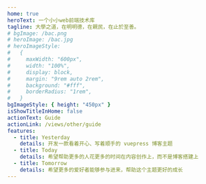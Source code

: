 ```yaml
---
home: true
heroText: 一个小小web前端技术库
tagline: 大學之道，在明明德，在親民，在止於至善。
# bgImage: /bac.png
# heroImage: /bac.jpg
# heroImageStyle:
#   {
#     maxWidth: "600px",
#     width: "100%",
#     display: block,
#     margin: "9rem auto 2rem",
#     background: "#fff",
#     borderRadius: "1rem",
#   }
bgImageStyle: { height: "450px" }
isShowTitleInHome: false
actionText: Guide
actionLink: /views/other/guide
features:
  - title: Yesterday
    details: 开发一款看着开心、写着顺手的 vuepress 博客主题
  - title: Today
    details: 希望帮助更多的人花更多的时间在内容创作上，而不是博客搭建上
  - title: Tomorrow
    details: 希望更多的爱好者能够参与进来，帮助这个主题更好的成长
---
```

